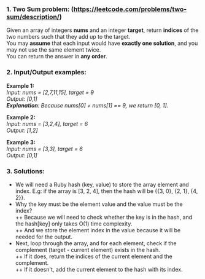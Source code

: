 ### 1. Two Sum problem: (https://leetcode.com/problems/two-sum/description/)
Given an array of integers **nums** and an integer **target**, return **indices** of the two numbers such that they add up to the target. <br>
You may **assume** that each input would have **exactly one solution**, and you may not use the same element twice. <br>
You can return the answer in **any order**.

### 2. Input/Output examples:
**Example 1:** <br>
_Input: nums = [2,7,11,15], target = 9 <br>
Output: [0,1] <br>
**Explanation**: Because nums[0] + nums[1] == 9, we return [0, 1]. <br>_

**Example 2:** <br>
_Input: nums = [3,2,4], target = 6 <br>
Output: [1,2]_

**Example 3:** <br>
_Input: nums = [3,3], target = 6 <br>
Output: [0,1]_

### 3. Solutions:
- We will need a Ruby hash (key, value) to store the array element and index. E.g: if the array is [3, 2, 4], then the hash will be {{3, 0}, {2, 1}, {4, 2}}.
- Why the key must be the element value and the value must be the index? <br>
++ Because we will need to check whether the key is in the hash, and the hash[key] only takes O(1) time complexity. <br>
++ And we store the element index in the value because it will be needed for the output. <br>
- Next, loop through the array, and for each element, check if the complement (target - current element) exists in the hash. <br />
++ If it does, return the indices of the current element and the complement. <br>
++ If it doesn't, add the current element to the hash with its index. <br>